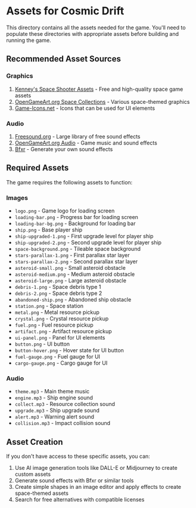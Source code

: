 # Assets for Cosmic Drift

This directory contains all the assets needed for the game. You'll need to populate these directories with appropriate assets before building and running the game.

## Recommended Asset Sources

### Graphics
1. [Kenney's Space Shooter Assets](https://kenney.nl/assets/space-shooter-redux) - Free and high-quality space game assets
2. [OpenGameArt.org Space Collections](https://opengameart.org/content/space-assets) - Various space-themed graphics
3. [Game-Icons.net](https://game-icons.net/) - Icons that can be used for UI elements

### Audio
1. [Freesound.org](https://freesound.org/) - Large library of free sound effects
2. [OpenGameArt.org Audio](https://opengameart.org/art-search-advanced?field_art_type_tid%5B%5D=13) - Game music and sound effects
3. [Bfxr](https://www.bfxr.net/) - Generate your own sound effects

## Required Assets

The game requires the following assets to function:

### Images
- `logo.png` - Game logo for loading screen
- `loading-bar.png` - Progress bar for loading screen
- `loading-bar-bg.png` - Background for loading bar
- `ship.png` - Base player ship
- `ship-upgraded-1.png` - First upgrade level for player ship
- `ship-upgraded-2.png` - Second upgrade level for player ship
- `space-background.png` - Tileable space background
- `stars-parallax-1.png` - First parallax star layer
- `stars-parallax-2.png` - Second parallax star layer
- `asteroid-small.png` - Small asteroid obstacle
- `asteroid-medium.png` - Medium asteroid obstacle
- `asteroid-large.png` - Large asteroid obstacle
- `debris-1.png` - Space debris type 1
- `debris-2.png` - Space debris type 2
- `abandoned-ship.png` - Abandoned ship obstacle
- `station.png` - Space station
- `metal.png` - Metal resource pickup
- `crystal.png` - Crystal resource pickup
- `fuel.png` - Fuel resource pickup
- `artifact.png` - Artifact resource pickup
- `ui-panel.png` - Panel for UI elements
- `button.png` - UI button
- `button-hover.png` - Hover state for UI button
- `fuel-gauge.png` - Fuel gauge for UI
- `cargo-gauge.png` - Cargo gauge for UI

### Audio
- `theme.mp3` - Main theme music
- `engine.mp3` - Ship engine sound
- `collect.mp3` - Resource collection sound
- `upgrade.mp3` - Ship upgrade sound
- `alert.mp3` - Warning alert sound
- `collision.mp3` - Impact collision sound

## Asset Creation

If you don't have access to these specific assets, you can:
1. Use AI image generation tools like DALL-E or Midjourney to create custom assets
2. Generate sound effects with Bfxr or similar tools
3. Create simple shapes in an image editor and apply effects to create space-themed assets
4. Search for free alternatives with compatible licenses 
